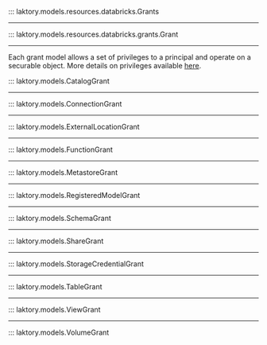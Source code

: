::: laktory.models.resources.databricks.Grants

---

::: laktory.models.resources.databricks.grants.Grant

--- 
Each grant model allows a set of privileges to a principal and operate on a securable object.
More details on privileges available [here](https://docs.databricks.com/en/sql/language-manual/sql-ref-privileges.html#privilege-types).


::: laktory.models.CatalogGrant

---

::: laktory.models.ConnectionGrant

---

::: laktory.models.ExternalLocationGrant

---

::: laktory.models.FunctionGrant

---

::: laktory.models.MetastoreGrant

---

::: laktory.models.RegisteredModelGrant

---

::: laktory.models.SchemaGrant

---

::: laktory.models.ShareGrant

---

::: laktory.models.StorageCredentialGrant

---

::: laktory.models.TableGrant

---

::: laktory.models.ViewGrant

---

::: laktory.models.VolumeGrant
